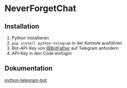 # NeverForgetChat

Installation
------------
1. Python installieren
2. `pip install python-telegram` in der Konsole ausführen
3. Bot-API-Key von [@BotFather](https://t.me/BotFather) auf Telegram anfordern
4. API-Key in den Code einfügrn

Dokumentation
-------------
[python-telegram-bot](https://github.com/python-telegram-bot/python-telegram-bot)

